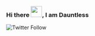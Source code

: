 ### Hi there <img src='https://raw.githubusercontent.com/MartinHeinz/MartinHeinz/master/wave.gif' width='30px'>, I am Dauntless
<img alt="Twitter Follow" src="https://img.shields.io/twitter/follow/___waverider?label=Connect%20with%20Me%20on%20Twitter&style=social">
<!--
**dauntless001/dauntless001** is a ✨ _special_ ✨ repository because its `README.md` (this file) appears on your GitHub profile.

Here are some ideas to get you started:

- 🔭 I’m currently working on ...
- 🌱 I’m currently learning ...
- 👯 I’m looking to collaborate on ...
- 🤔 I’m looking for help with ...
- 💬 Ask me about ...
- 📫 How to reach me: ...
- 😄 Pronouns: ...
- ⚡ Fun fact: ...
-->
